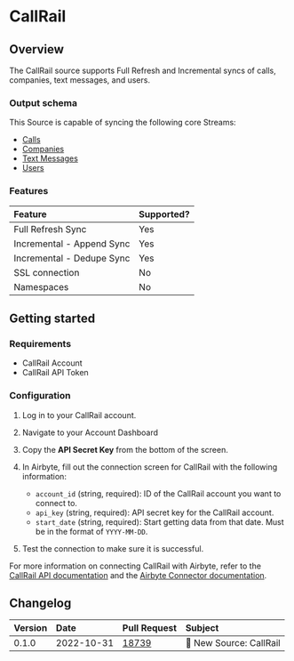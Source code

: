 # CallRail

## Overview

The CallRail source supports Full Refresh and Incremental syncs of calls, companies, text messages, and users.

### Output schema

This Source is capable of syncing the following core Streams:

* [Calls](https://apidocs.callrail.com/#calls)
* [Companies](https://apidocs.callrail.com/#companies)
* [Text Messages](https://apidocs.callrail.com/#text-messages)
* [Users](https://apidocs.callrail.com/#users)


### Features

| Feature | Supported? |
| :--- |:-----------|
| Full Refresh Sync | Yes        |
| Incremental - Append Sync | Yes        |
| Incremental - Dedupe Sync | Yes        |
| SSL connection | No         |
| Namespaces | No         |

## Getting started

### Requirements

* CallRail Account
* CallRail API Token

### Configuration

1. Log in to your CallRail account.
2. Navigate to your Account Dashboard
3. Copy the **API Secret Key** from the bottom of the screen.
4. In Airbyte, fill out the connection screen for CallRail with the following information:

    * `account_id` (string, required): ID of the CallRail account you want to connect to.
    * `api_key` (string, required): API secret key for the CallRail account.
    * `start_date` (string, required): Start getting data from that date. Must be in the format of `YYYY-MM-DD`.

5. Test the connection to make sure it is successful.

For more information on connecting CallRail with Airbyte, refer to the [CallRail API documentation](https://apidocs.callrail.com/) and the [Airbyte Connector documentation](https://docs.airbyte.io/integrations/sources/callrail).

## Changelog

| Version | Date       | Pull Request                                            | Subject                           |
| :--- |:-----------|:--------------------------------------------------------|:----------------------------------|
| 0.1.0 | 2022-10-31 | [18739](https://github.com/airbytehq/airbyte/pull/18739) | 🎉 New Source: CallRail                  |